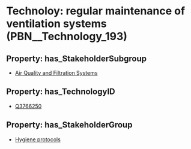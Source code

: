 # Technoloy: __regular maintenance of ventilation systems__ (PBN__Technology_193)

## Property: has_StakeholderSubgroup

* [Air Quality and Filtration Systems](PBN__TechSubgroup_76)

## Property: has_TechnologyID

* [Q3766250](Q3766250)

## Property: has_StakeholderGroup

* [Hygiene protocols](PBN__TechGroup_9)

